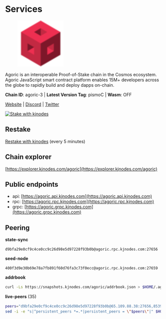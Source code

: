 # Services

<figure><img src="https://raw.githubusercontent.com/kj89/cosmos-images/main/logos/agoric.png" width="150" alt=""><figcaption></figcaption></figure>

Agoric is an interoperable Proof-of-Stake chain in the Cosmos ecosystem.  Agoric JavaScript smart contract platform enables 15M+ developers across the  globe to rapidly build and deploy dapps on-chain.

**Chain ID**: agoric-3 | **Latest Version Tag**: pismoC | **Wasm**: OFF

[Website](https://agoric.com) | [Discord](https://discord.com/invite/qDW8DRes4s) | [Twitter](https://twitter.com/agoric)

[![Stake with kjnodes](https://i.ibb.co/cr44Q8j/button-stake-with-kjnodes.png)](https://restake.app/agoric/agoricvaloper1ku5sm2twlsywdrp4wz3kfwgyrtqtp0lpr3nvk8)

## Restake

[Restake with kjnodes](https://restake.app/agoric/agoricvaloper1ku5sm2twlsywdrp4wz3kfwgyrtqtp0lpr3nvk8) (every 5 minutes)
## Chain explorer
[https://explorer.kjnodes.com/agoric](https://explorer.kjnodes.com/agoric)

## Public endpoints

* api: [https://agoric.api.kjnodes.com](https://agoric.api.kjnodes.com)
* rpc: [https://agoric.rpc.kjnodes.com](https://agoric.rpc.kjnodes.com)
* grpc: [https://agoric.grpc.kjnodes.com](https://agoric.grpc.kjnodes.com)

## Peering

**state-sync**

```text
d9bfa29e0cf9c4ce0cc9c26d98e5d97228f93b0b@agoric.rpc.kjnodes.com:27656
```

**seed-node**

```text
400f3d9e30b69e78a7fb891f60d76fa3c73f0ecc@agoric.rpc.kjnodes.com:27659
```

**addrbook**
```bash
curl -Ls https://snapshots.kjnodes.com/agoric/addrbook.json > $HOME/.agoric/config/addrbook.json
```

**live-peers** (35)
```bash
peers="d9bfa29e0cf9c4ce0cc9c26d98e5d97228f93b0b@65.109.88.38:27656,85393883ac84551737d1f14347e0ffb0db87498f@3.234.241.191:26656,e5970b2440e4083c7d74b51c8991ac9fd0f54dc0@162.55.132.48:15634,3f307f0ad680e24755f8b5c546d0c18ff2dbf90e@65.108.128.247:26656,9d2bf3feb8a0a95ccce16a94f926d1c5ddad5190@65.108.121.110:12656,5e0acd690771af91625095185f6081dd1bccdb8f@78.47.21.189:26656,f095bb53006ebddcbbf29c8df70dddcba6419e36@142.93.145.13:26656,f769805423416d3bec0d683b3796f98a984ed51d@65.108.15.174:26656,4eea1e0a22d8d2ade108fc5f8e07d6d6e711e909@65.108.10.138:26656,e759de7a872eff293ab1316a0745eb5fdd5614f3@88.217.142.187:26656,aea83f0d95f3732c700c7fd22f4afdf68f53e538@143.198.100.136:26656,9ed68bef54712b46713ac755ab7a6e7ad30694ef@192.99.44.79:14456,0837c0dac0bb15e79e64207bb0fa5a9a6fa42ad4@178.62.116.62:26656,a38a30c1dd31f63be2befd40b82964b215c3c288@165.22.251.28:26656,ca4c3b9d0cf78d934a3b972c328db2e4a9a66c42@64.32.40.114:26656,8880e10d956bff921ef928794dcadcc22c7087b4@51.91.218.186:26656,aede0d57cd77051cf1270675fa770c22e8074501@64.32.40.134:26656,0f642db2770d4dd3e0d030b2f14f1365e40f3b38@82.100.58.101:26657,23fd78b96fc7f17b47fc4a0d442b0ec53faebd88@157.90.91.20:12656,d77d30c7a86c9a6013883d075493eaee365c3d48@213.135.246.90:26656,63bd6649f80362ce513027d99ef32c826fdbd259@45.9.62.136:26656,0464c8dded70d01f5ab50a8d6047a6b27ddf2ccd@84.244.95.232:26656,711f6f36a6ec3924b6d721de6adce604092e59f2@116.202.226.169:26656,ebc272824924ea1a27ea3183dd0b9ba713494f83@195.3.220.135:27106,86d9c73c7687611a6a2619f0186e7ea59ff8af25@206.189.26.213:26060,d56af8cb0716909f9b804e7dec8c1d34ae4eed16@65.108.142.81:26676,1312bbbd4ed1e58b9e4eb1d7788187a4607915e9@165.22.199.234:26060,9e673680df593d841b0e09c49f87409654d84ae9@95.217.202.49:37656,90f39ace82550b0e3b0c63ac0435f1935baba725@65.109.35.50:20658,853f52516e409ef3ec4921767abd02b151f5ecb7@146.59.81.23:26661,cef26a8de3aa31f1f4e63898b38667b0816f35d3@14.224.155.176:26656,3d7d9eac612775c9530e990c44092d7ff55dbb83@95.216.39.109:26656,f8ff12a774770fea36beadb303ccffc86863c6ec@65.109.69.59:14456,9661393350ef8224aaa620f543a7710c9af9c495@195.14.6.55:26656,e70955351f601ea5be9a9bf41032949a777f31b3@207.244.255.229:10003"
sed -i -e "s|^persistent_peers *=.*|persistent_peers = \"$peers\"|" $HOME/.agoric/config/config.toml
```
